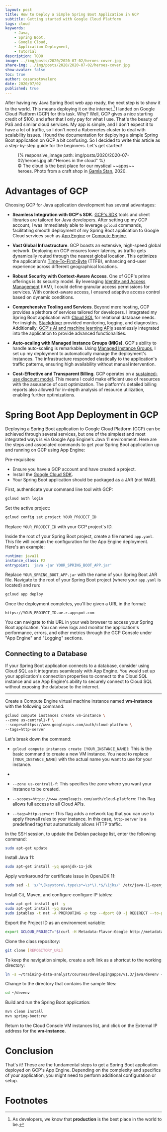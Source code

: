 ```yaml
---
layout: post
title: How to Deploy a Simple Spring Boot Application in GCP
subtitle: Getting started with Google Cloud Platform
tags: cloud
keywords: 
    - Java,
    - Spring Boot,
    - Google Cloud,
    - Application Deployment,
    - Tutorial
description: TODO
image: ../img/posts/2020/2020-07-02/heroes-cover.jpg
share-img: ../img/posts/2020/2020-07-02/heroes-cover.jpg
show-avatar: false
toc: true
author: cesarsotovalero
date: 2020/07/02
published: true
---
```


After having my Java Spring Boot web app ready, the next step is to show it to the world.
This means deploying it on the internet.[^1]
I landed on Google Cloud Platform (GCP) for this task.
Why?
Well, GCP gives a nice starting credit of $100, and after that I only pay for what I use.
That's the beauty of PaS and similar cloud services.
My app is simple, and I don't expect it to have a lot of traffic, so I don't need a Kubernetes cluster to deal with scalability issues.
I found the documentation for deploying a simple Spring Boot application on GCP a bit confusing.
So I decided to write this article as a step-by-step guide for the beginners.
Let's get started!

<figure class="jb_picture">
  {% responsive_image path: img/posts/2020/2020-07-02/heroes.jpg alt:"Heroes in the cloud" %}
  <figcaption class="stroke"> 
    &#169; The cloud is the best place for our mystical ~~apps~~ heroes. Photo from a craft shop in <a href="https://goo.gl/maps/L6VH6HcfWr5ernk26">Gamla Stan</a>, 2020.
  </figcaption>
</figure>

# Advantages of GCP 

Choosing GCP for Java application development has several advantages:

- **Seamless Integration with GCP's SDK**. [GCP's SDK](https://cloud.google.com/sdk/) tools and client libraries are tailored for Java developers. After setting up my GCP account, I was immediately able to leverage `gcloud` commands, facilitating smooth deployment of my Spring Boot application to Google Cloud services such as [App Engine](https://cloud.google.com/appengine) or [Compute Engine](https://cloud.google.com/compute).

- **Vast Global Infrastructure**. GCP boasts an extensive, high-speed global network. Deploying on GCP ensures lower latency, as traffic gets dynamically routed through the nearest global location. This optimizes the application's [Time-To-First-Byte](https://en.wikipedia.org/wiki/Time_to_first_byte) (TTFB), enhancing end-user experience across different geographical locations.

- **Robust Security with Context-Aware Access**. One of GCP's prime offerings is its security model. By leveraging [Identity and Access Management](https://cloud.google.com/iam) (IAM), I could define granular access permissions for services. With context-aware access, I ensured adaptive access control based on dynamic conditions.

- **Comprehensive Tooling and Services**. Beyond mere hosting, GCP provides a plethora of services tailored for developers. I integrated my Spring Boot application with [Cloud SQL](https://cloud.google.com/sql) for relational database needs. For insights, [Stackdriver](https://cloud.google.com/products/operations?hl=en) provided monitoring, logging, and diagnostics. Additionally, [GCP's AI and machine learning APIs](https://cloud.google.com/products/ai) seamlessly integrated into the application to provide advanced functionalities.

- **Auto-scaling with Managed Instance Groups (MIGs)**. GCP's ability to handle auto-scaling is remarkable. Using [Managed Instance Groups](https://cloud.google.com/compute/docs/instance-groups), I set up my deployment to automatically manage the deployment's instances. The infrastructure responded elastically to the application's traffic patterns, ensuring high availability without manual intervention.

- **Cost-Effective and Transparent Billing**. GCP operates on a [sustained-use discount model](https://cloud.google.com/compute/docs/sustained-use-discounts). This means I could make efficient use of resources with the assurance of cost optimization. The platform's detailed billing reports also allowed for in-depth analysis of resource utilization, enabling further optimizations.

# Spring Boot App Deployment in GCP

Deploying a Spring Boot application to Google Cloud Platform (GCP) can be achieved through several services, but one of the simplest and most integrated ways is via Google App Engine's Java 11 environment. 
Here are the steps and associated commands to get your Spring Boot application up and running on GCP using App Engine:

Pre-requisites:

- Ensure you have a GCP account and have created a project.
- Install the [Google Cloud SDK](https://cloud.google.com/sdk/docs/install).
- Your Spring Boot application should be packaged as a JAR (not WAR).

First, authenticate your command line tool with GCP:

```bash
gcloud auth login
```

Set the active project:

```bash
gcloud config set project YOUR_PROJECT_ID
```

Replace `YOUR_PROJECT_ID` with your GCP project's ID.

Inside the root of your Spring Boot project, create a file named `app.yaml`.
This file will contain the configuration for the App Engine deployment.
Here's an example:

```yaml
runtime: java11
instance_class: F2
entrypoint: 'java -jar YOUR_SPRING_BOOT_APP.jar'
```
Replace `YOUR_SPRING_BOOT_APP.jar` with the name of your Spring Boot JAR file.
Navigate to the root of your Spring Boot project (where your `app.yaml` is located) and run:

```bash
gcloud app deploy
```

Once the deployment completes, you'll be given a URL in the format:

```
https://YOUR_PROJECT_ID.ue.r.appspot.com
```

You can navigate to this URL in your web browser to access your Spring Boot application.
You can view logs and monitor the application's performance, errors, and other metrics through the GCP Console under "App Engine" and "Logging" sections.

## Connecting to a Database

If your Spring Boot application connects to a database, consider using Cloud SQL as it integrates seamlessly with App Engine. You would set up your application's connection properties to connect to the Cloud SQL instance and use App Engine's ability to securely connect to Cloud SQL without exposing the database to the internet.

---

Create a Compute Engine virtual machine instance named **vm-instance** with the following command:

```bash
gcloud compute instances create vm-instance \
--zone us-central1-f \
--scopes=https://www.googleapis.com/auth/cloud-platform \
--tags=http-server
```

Let's break down the command:

- `gcloud compute instances create [YOUR_INSTANCE_NAME]`: This is the basic command to create a new VM instance. You need to replace `[YOUR_INSTANCE_NAME]` with the actual name you want to use for your instance.
- 
- `--zone us-central1-f`: This specifies the zone where you want your instance to be created.

- `--scopes=https://www.googleapis.com/auth/cloud-platform`: This flag allows full access to all Cloud APIs.

- `--tags=http-server`: This flag adds a network tag that you can use to apply firewall rules to your instance. In this case, `http-server` is a predefined tag that automatically allows HTTP traffic.

In the SSH session, to update the Debian package list, enter the following command:

```bash 
sudo apt-get update
```

Install Java 11:

```bash
sudo apt-get install -yq openjdk-11-jdk
```

Apply workaround for certificate issue in OpenJDK 11:

```bash
sudo sed -i 's/^\(keystore\.type\s*=\s*\).*$/\1jks/' /etc/java-11-openjdk/security/java.security; sudo rm /etc/ssl/certs/java/cacerts; sudo /usr/sbin/update-ca-certificates -f
```

Install Git, Maven, and configure configure IP tables:

```bash
sudo apt-get install git -y
sudo apt-get install -yq maven
sudo iptables -t nat -A PREROUTING -p tcp --dport 80 -j REDIRECT --to-port 8080
```

Export the Project ID as an environment variable:

```bash
export GCLOUD_PROJECT="$(curl -H Metadata-Flavor:Google http://metadata/computeMetadata/v1/project/project-id)"
```

Clone the class repository:

```bash
git clone [REPOSITORY_URL]
```

To keep the navigation simple, create a soft link as a shortcut to the working directory:

```bash
ln -s ~/training-data-analyst/courses/developingapps/v1.3/java/devenv ~/devenv
```

Change to the directory that contains the sample files:

```bash
cd ~/devenv
```

Build and run the Spring Boot application:

```bash
mvn clean install
mvn spring-boot:run
```

Return to the Cloud Console VM instances list, and click on the External IP address for the **vm-instance**.

# Conclusion

That's it! 
These are the fundamental steps to get a Spring Boot application deployed on GCP's App Engine.
Depending on the complexity and specifics of your application, you might need to perform additional configuration or setup.

# Footnotes

[^1]: As developers, we know that **production** is the best place in the world to be.

